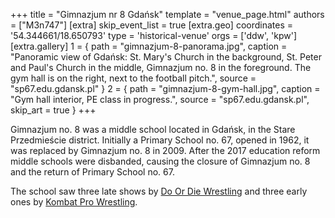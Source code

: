 +++
title = "Gimnazjum nr 8 Gdańsk"
template = "venue_page.html"
authors = ["M3n747"]
[extra]
skip_event_list = true
[extra.geo]
coordinates = '54.344661/18.650793'
type = 'historical-venue'
orgs = ['ddw', 'kpw']
[extra.gallery]
1 = { path = "gimnazjum-8-panorama.jpg", caption = "Panoramic view of Gdańsk: St. Mary's Church in the background, St. Peter and Paul's Church in the middle, Gimnazjum no. 8 in the foreground. The gym hall is on the right, next to the football pitch.", source = "sp67.edu.gdansk.pl" }
2 = { path = "gimnazjum-8-gym-hall.jpg", caption = "Gym hall interior, PE class in progress.", source = "sp67.edu.gdansk.pl", skip_art = true }
+++

Gimnazjum no. 8 was a middle school located in Gdańsk, in the Stare Przedmieście district. Initially a Primary School no. 67, opened in 1962, it was replaced by Gimnazjum no. 8 in 2009. After the 2017 education reform middle schools were disbanded, causing the closure of Gimnazjum no. 8 and the return of Primary School no. 67.

The school saw three late shows by [Do Or Die Wrestling](@/o/ddw.md) and three early ones by [Kombat Pro Wrestling](@/o/kpw.md).
